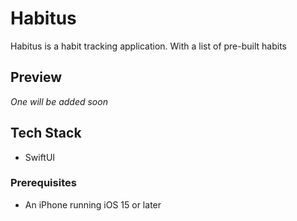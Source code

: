 # Habitus
Habitus is a habit tracking application. With a list of pre-built habits


## Preview
*One will be added soon*


## Tech Stack
- SwiftUI

### Prerequisites
- An iPhone running iOS 15 or later


